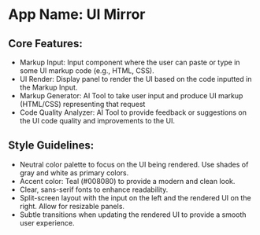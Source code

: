 # **App Name**: UI Mirror

## Core Features:

- Markup Input: Input component where the user can paste or type in some UI markup code (e.g., HTML, CSS).
- UI Render: Display panel to render the UI based on the code inputted in the Markup Input.
- Markup Generator: AI Tool to take user input and produce UI markup (HTML/CSS) representing that request
- Code Quality Analyzer: AI Tool to provide feedback or suggestions on the UI code quality and improvements to the UI.

## Style Guidelines:

- Neutral color palette to focus on the UI being rendered. Use shades of gray and white as primary colors.
- Accent color: Teal (#008080) to provide a modern and clean look.
- Clear, sans-serif fonts to enhance readability.
- Split-screen layout with the input on the left and the rendered UI on the right. Allow for resizable panels.
- Subtle transitions when updating the rendered UI to provide a smooth user experience.
